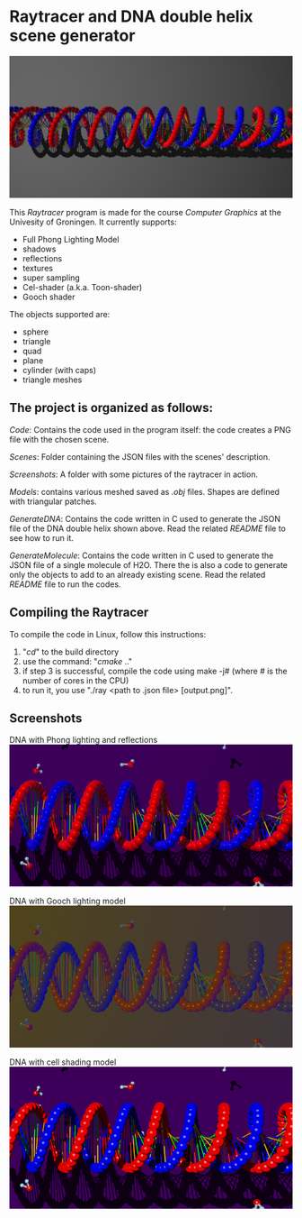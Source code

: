 Raytracer and DNA double helix scene generator
==============================================

![frist](/Scenes/dna/dnaHD.png)  

This *Raytracer* program is made for the course *Computer Graphics* at the Univesity of Groningen. It currently supports:
+ Full Phong Lighting Model 
+ shadows 
+ reflections 
+ textures 
+ super sampling 
+ Cel-shader (a.k.a. Toon-shader)
+ Gooch shader

The objects supported are:
+ sphere
+ triangle
+ quad
+ plane
+ cylinder (with caps)
+ triangle meshes 


The project is organized as follows:
-----------------------------------

*Code*:
  Contains the code used in the program itself: the code creates a PNG file with the chosen scene. 
  
*Scenes*:
  Folder containing the JSON files with the scenes' description.  

*Screenshots*:
  A folder with some pictures of the raytracer in action. 

*Models*:
  contains various meshed saved as *.obj* files. Shapes are defined with triangular patches. 

*GenerateDNA*:
  Contains the code written in C used to generate the JSON file of the DNA double helix shown above. Read the related *README* file to see how to run it.
  
*GenerateMolecule*:
  Contains the code written in C used to generate the JSON file of a single molecule of H2O. There the is also a code to generate only the objects to add to an already existing scene. Read the related *README* file to run the codes.

Compiling the Raytracer
---------------------------
To compile the code in Linux, follow this instructions:

 1. "*cd*" to the build directory
 2. use the command: "*cmake* .." 
 3. if step 3 is successful, compile the code using make -j# (where # is the number of cores in the CPU)
 4. to run it, you use "./ray <path to .json file> [output.png]".
  

Screenshots
---------------------------
DNA with Phong lighting and reflections
![frist](/Scenes/dna/dnaRef.png) 

DNA with Gooch lighting model
![frist](/Scenes/dna/dnaGooch.png) 

DNA with cell shading model
![frist](/Scenes/dna/dnaToon.png) 
